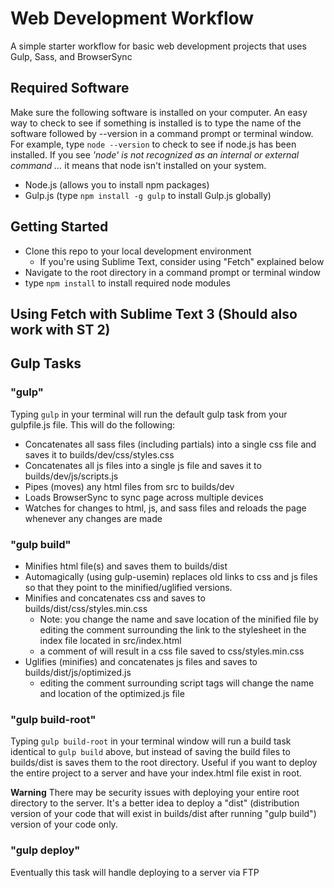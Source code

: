 # Web Development Workflow

A simple starter workflow for basic web development projects that uses Gulp, Sass, and BrowserSync

## Required Software
Make sure the following software is installed on your computer. An easy way to check to see if something is installed is to type the name of the software followed by --version in a command prompt or terminal window. For example, type <code>node --version</code> to check to see if node.js has been installed. If you see *'node' is not recognized as an internal or external command ...* it means that node isn't installed on your system.
- Node.js (allows you to install npm packages)
- Gulp.js (type <code>npm install -g gulp</code> to install Gulp.js globally)

## Getting Started
- Clone this repo to your local development environment
    - If you're using Sublime Text, consider using "Fetch" explained below
- Navigate to the root directory in a command prompt or terminal window
- type <code>npm install</code> to install required node modules

## Using Fetch with Sublime Text 3 (Should also work with ST 2)

## Gulp Tasks

### "gulp"
Typing <code>gulp</code> in your terminal will run the default gulp task from your gulpfile.js file. This will do the following:
- Concatenates all sass files (including partials) into a single css file and saves it to builds/dev/css/styles.css
- Concatenates all js files into a single js file and saves it to builds/dev/js/scripts.js
- Pipes (moves) any html files from src to builds/dev
- Loads BrowserSync to sync page across multiple devices
- Watches for changes to html, js, and sass files and reloads the page whenever any changes are made

### "gulp build"
- Minifies html file(s) and saves them to builds/dist
- Automagically (using gulp-usemin) replaces old links to css and js files so that they point to the minified/uglified versions.
- Minifies and concatenates css and saves to builds/dist/css/styles.min.css
    - Note: you change the name and save location of the minified file by editing the comment surrounding the link to the stylesheet in the index file located in src/index.html
    - a comment of <!-- build:css css/styles.min.css --> will result in a css file saved to css/styles.min.css
- Uglifies (minifies) and concatenates js files and saves to builds/dist/js/optimized.js
    - editing the comment surrounding script tags will change the name and location of the optimized.js file   

### "gulp build-root"
Typing <code>gulp build-root</code> in your terminal window will run a build task identical to <code>gulp build</code> above, but instead of saving the build files to builds/dist is saves them to the root directory. Useful if you want to deploy the entire project to a server and have your index.html file exist in root.

**Warning** There may be security issues with deploying your entire root directory to the server. It's a better idea to deploy a "dist" (distribution version of your code that will exist in builds/dist after running "gulp build") version of your code only.

### "gulp deploy"
Eventually this task will handle deploying to a server via FTP
